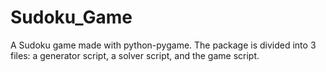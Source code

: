 # Sudoku_Game
A Sudoku game made with python-pygame. The package is divided into 3 files: a generator script, a solver script, and the game script.
